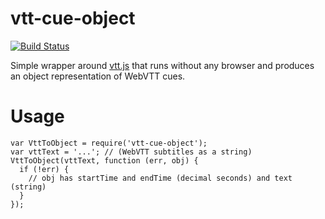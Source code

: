 vtt-cue-object
===

[![Build Status](https://travis-ci.org/eoinsha/vtt-cue-object.svg?branch=master)](https://travis-ci.org/eoinsha/vtt-cue-object)

Simple wrapper around [vtt.js](https://github.com/mozilla/vtt.js) that runs without any browser and produces an object representation of WebVTT cues.

# Usage

```
var VttToObject = require('vtt-cue-object');
var vttText = '...'; // (WebVTT subtitles as a string)
VttToObject(vttText, function (err, obj) {
  if (!err) {
    // obj has startTime and endTime (decimal seconds) and text (string)
  }
});
